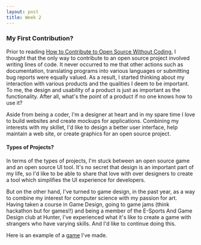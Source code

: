 ```yaml
---
layout: post
title: Week 2
---
```


### My First Contribution?

Prior to reading [How to Contribute to Open Source Without Coding], I thought that the only way to contribute to an open source project involved writing lines of code. It never occurred to me that other actions such as documentation, translating programs into various languages or submitting bug reports were equally valued. As a result, I started thinking about my interaction with various products 
and the qualities I deem to be important. To me, the design and usability of a product is just as important as the functionality. After all, what's the point of a product if no one knows how to use it?

Aside from being a coder, I'm a designer at heart and in my spare time I love to build websites and create mockups for applications. 
Combining my interests with my skillet, I'd like to design a better user interface, help maintain a web site, or create graphics for an open source project.

#### Types of Projects?

In terms of the types of projects, I'm stuck between an open source game and an open source UI tool. It's no secret that design is an important part of my life, so I'd like to be able to share that love with over designers to create a tool which simplifies the UI experience for developers. 

But on the other hand, I've turned to game design, in the past year, as a way to combine my interest for computer science with my passion for art. Having taken a course in Game Design, going to game jams (think hackathon but for games!!) and being a member of the E-Sports And Game Design club at Hunter, I've experienced what it's like to create a game with strangers who have varying skills. And I'd like to continue doing this.

Here is an example of a [game] I've made.



[How to Contribute to Open Source Without Coding]: https://icontribute.wordpress.com/how-to-contribute-to-open-source-without-coding/
[game]: https://lawrencecastillo.itch.io/timbys-pizza-run
